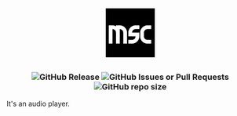 <h1 align="center">
  <picture><img src="./assets/icons/logo.png" height="100"/></picture>
  <br />
</h1>
<h3 align="center">
  <img alt="GitHub Release" src="https://img.shields.io/github/v/release/nnmarcoo/msc?style=for-the-badge&color=%2376ABAE">
  <img alt="GitHub Issues or Pull Requests" src="https://img.shields.io/github/issues/nnmarcoo/msc?style=for-the-badge">
  <img alt="GitHub repo size" src="https://img.shields.io/github/repo-size/nnmarcoo/msc?style=for-the-badge">
</h3>
<p>It's an audio player.
</p>
